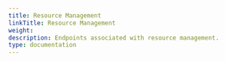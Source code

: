 ```yaml
---
title: Resource Management
linkTitle: Resource Management
weight: 
description: Endpoints associated with resource management.
type: documentation
---
```

